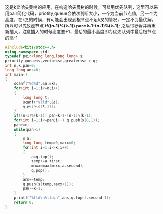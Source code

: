 这是k叉哈夫曼树的应用，在构造哈夫曼树的时候，可以用优先队列，这里可以采用pair简化代码，priotity_queue会依次判断大小，一个为当前节点值，另一个为高度，在k叉的时候，有可能会出现到根节点不足k叉的情况，一定不为最优解，所以可以先放虚节点
**if((n-1)%(k-1)) pan=k-1-(n-1)%(k-1);**
之后进行合并再重新插入，注意插入的时候高度要+1，最后的最小高度即为优先队列中最后根节点的高-1
```cpp
#include<bits/stdc++.h>
using namespace std;
typedef pair<long long,long long> s;
priority_queue<s,vector<s>,greater<s> > q;
int n,k,pan=0;
long long ans=0;
int main()
{
	scanf("%d%d",&n,&k);
	for(int i=1;i<=n;i++)
	{
		long long t;
		scanf("%lld",&t);
		q.push(s(t,1));
	}
	if((n-1)%(k-1)) pan=k-1-(n-1)%(k-1);
	for(int i=1;i<=pan;i++) q.push(s(0,1));
	pan+=n;
	while(pan>1)
	{
		s a;
		long long temp=0,maxx=0;
		for(int i=1;i<=k;i++)
		{
			a=q.top();
			temp+=a.first;
			maxx=max(maxx,a.second);
			q.pop();
		}
		ans+=temp;
		q.push(s(temp,maxx+1));
		pan-=k-1;
	}
	printf("%lld\n%lld\n",ans,q.top().second-1);
	return 0;
}
```